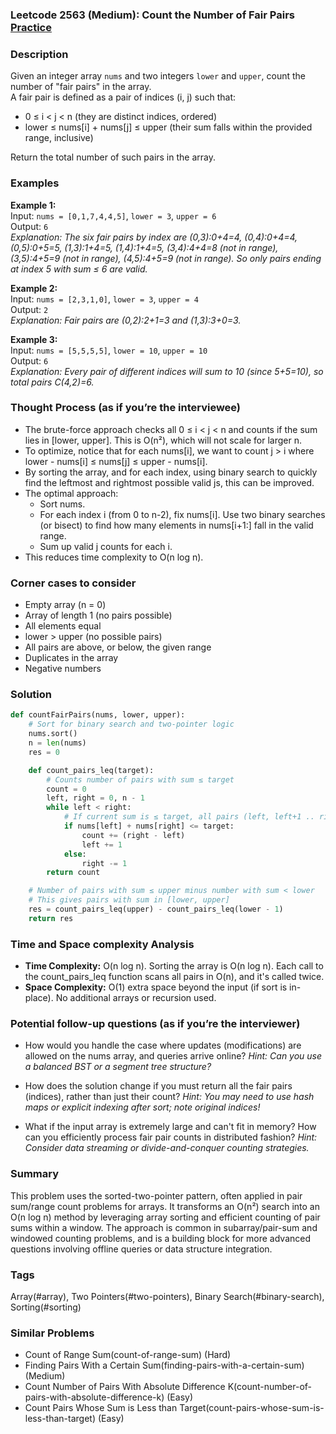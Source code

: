 ### Leetcode 2563 (Medium): Count the Number of Fair Pairs [Practice](https://leetcode.com/problems/count-the-number-of-fair-pairs)

### Description  
Given an integer array `nums` and two integers `lower` and `upper`, count the number of "fair pairs" in the array.  
A fair pair is defined as a pair of indices (i, j) such that:
- 0 ≤ i < j < n (they are distinct indices, ordered)
- lower ≤ nums[i] + nums[j] ≤ upper (their sum falls within the provided range, inclusive)

Return the total number of such pairs in the array.

### Examples  

**Example 1:**  
Input: `nums = [0,1,7,4,4,5]`, `lower = 3`, `upper = 6`  
Output: `6`  
*Explanation: The six fair pairs by index are (0,3):0+4=4, (0,4):0+4=4, (0,5):0+5=5, (1,3):1+4=5, (1,4):1+4=5, (3,4):4+4=8 (not in range), (3,5):4+5=9 (not in range), (4,5):4+5=9 (not in range). So only pairs ending at index 5 with sum ≤ 6 are valid.*

**Example 2:**  
Input: `nums = [2,3,1,0]`, `lower = 3`, `upper = 4`  
Output: `2`  
*Explanation: Fair pairs are (0,2):2+1=3 and (1,3):3+0=3.*

**Example 3:**  
Input: `nums = [5,5,5,5]`, `lower = 10`, `upper = 10`  
Output: `6`  
*Explanation: Every pair of different indices will sum to 10 (since 5+5=10), so total pairs C(4,2)=6.*

### Thought Process (as if you’re the interviewee)  
- The brute-force approach checks all 0 ≤ i < j < n and counts if the sum lies in [lower, upper]. This is O(n²), which will not scale for larger n.
- To optimize, notice that for each nums[i], we want to count j > i where lower - nums[i] ≤ nums[j] ≤ upper - nums[i].
- By sorting the array, and for each index, using binary search to quickly find the leftmost and rightmost possible valid js, this can be improved.
- The optimal approach:
  - Sort nums.
  - For each index i (from 0 to n-2), fix nums[i]. Use two binary searches (or bisect) to find how many elements in nums[i+1:] fall in the valid range.
  - Sum up valid j counts for each i.
- This reduces time complexity to O(n log n).

### Corner cases to consider  
- Empty array (n = 0)
- Array of length 1 (no pairs possible)
- All elements equal
- lower > upper (no possible pairs)
- All pairs are above, or below, the given range
- Duplicates in the array
- Negative numbers

### Solution

```python
def countFairPairs(nums, lower, upper):
    # Sort for binary search and two-pointer logic
    nums.sort()
    n = len(nums)
    res = 0

    def count_pairs_leq(target):
        # Counts number of pairs with sum ≤ target
        count = 0
        left, right = 0, n - 1
        while left < right:
            # If current sum is ≤ target, all pairs (left, left+1 .. right) are valid
            if nums[left] + nums[right] <= target:
                count += (right - left)
                left += 1
            else:
                right -= 1
        return count

    # Number of pairs with sum ≤ upper minus number with sum < lower
    # This gives pairs with sum in [lower, upper]
    res = count_pairs_leq(upper) - count_pairs_leq(lower - 1)
    return res
```

### Time and Space complexity Analysis  

- **Time Complexity:** O(n log n). Sorting the array is O(n log n). Each call to the count_pairs_leq function scans all pairs in O(n), and it's called twice.
- **Space Complexity:** O(1) extra space beyond the input (if sort is in-place). No additional arrays or recursion used.

### Potential follow-up questions (as if you’re the interviewer)  

- How would you handle the case where updates (modifications) are allowed on the nums array, and queries arrive online?
  *Hint: Can you use a balanced BST or a segment tree structure?*

- How does the solution change if you must return all the fair pairs (indices), rather than just their count?
  *Hint: You may need to use hash maps or explicit indexing after sort; note original indices!*

- What if the input array is extremely large and can't fit in memory? How can you efficiently process fair pair counts in distributed fashion?
  *Hint: Consider data streaming or divide-and-conquer counting strategies.*

### Summary
This problem uses the sorted-two-pointer pattern, often applied in pair sum/range count problems for arrays. It transforms an O(n²) search into an O(n log n) method by leveraging array sorting and efficient counting of pair sums within a window. The approach is common in subarray/pair-sum and windowed counting problems, and is a building block for more advanced questions involving offline queries or data structure integration.

### Tags
Array(#array), Two Pointers(#two-pointers), Binary Search(#binary-search), Sorting(#sorting)

### Similar Problems
- Count of Range Sum(count-of-range-sum) (Hard)
- Finding Pairs With a Certain Sum(finding-pairs-with-a-certain-sum) (Medium)
- Count Number of Pairs With Absolute Difference K(count-number-of-pairs-with-absolute-difference-k) (Easy)
- Count Pairs Whose Sum is Less than Target(count-pairs-whose-sum-is-less-than-target) (Easy)